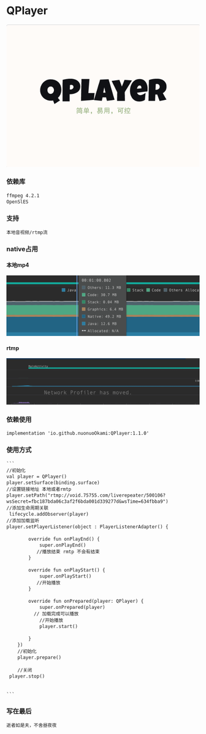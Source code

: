 # QPlayer

![Image text](https://github.com/nuonuoOkami/images/blob/main/qplayer.png.png)
### 依赖库
    ffmpeg 4.2.1 
    OpenSlES 

### 支持
    本地音视频/rtmp流
### native占用
#### 本地mp4
![Image text](https://github.com/nuonuoOkami/images/blob/main/mp4_native.png)
####  rtmp
![Image text](https://github.com/nuonuoOkami/images/blob/main/rtmp_native.jpg)

### 依赖使用
    implementation 'io.github.nuonuoOkami:QPlayer:1.1.0'

### 使用方式
    ```
    //初始化
    val player = QPlayer()
    player.setSurface(binding.surface)
    //设置链接地址 本地或者rmtp
    player.setPath("rtmp://void.75755.com/liverepeater/500106?wsSecret=fbc187bda06c3af2f6bda001d339277d&wsTime=634fbba9")
    //添加生命周期关联
     lifecycle.addObserver(player)
    //添加加载监听
    player.setPlayerListener(object : PlayerListenerAdapter() {

            override fun onPlayEnd() {
                super.onPlayEnd()
               //播放结束 rmtp 不会有结束
            }

            override fun onPlayStart() {
                super.onPlayStart()
               //开始播放
            }

            override fun onPrepared(player: QPlayer) {
                super.onPrepared(player)
              // 加载完成可以播放
                //开始播放
                player.start()

            }
        })
        //初始化
        player.prepare()
        
        //关闭
     player.stop()


    ```
    
### 写在最后
    逝者如是夫，不舍昼夜夜

